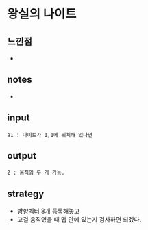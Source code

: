 # 왕실의 나이트

## 느낀점
* 

## notes
* 

## input
```
a1 : 나이트가 1,1에 위치해 있다면
```

## output
```
2 : 움직임 두 개 가능.
```

## strategy
* 방향벡터 8개 등록해놓고
* 고걸 움직였을 때 맵 안에 있는지 검사하면 되겠다.
